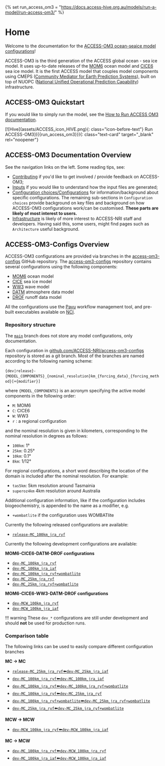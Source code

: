 {% set run_access_om3 = "https://docs.access-hive.org.au/models/run-a-model/run-access-om3/" %}

# Home

Welcome to the documentation for the [ACCESS-OM3 ocean-seaice model configurations](https://github.com/ACCESS-NRI/access-om3-configs)! 

ACCESS-OM3 is the third generation of the ACCESS global ocean - sea ice model. It uses up-to-date releases of the [MOM6](https://github.com/ACCESS-NRI) ocean model and [CICE6](https://github.com/ACCESS-NRI/CICE) sea ice model. It is the first ACCESS model that couples model components using CMEPS ([Community Mediator for Earth Prediction Systems](https://escomp.github.io/CMEPS/versions/master/html/index.html)), built on top of NUOPC ([National Unified Operational Prediction Capability](https://earthsystemmodeling.org/nuopc/)) infrastructure.

## ACCESS-OM3 Quickstart 
If you would like to simply run the model, see the [How to Run ACCESS OM3 documentation](https://docs.access-hive.org.au/models/run-a-model/run-access-om3/). 

<div class="text-card-group" markdown>
[![Hive](assets/ACCESS_icon_HIVE.png){: class="icon-before-text"} Run ACCESS-OM3]({{run_access_om3}}){: class="text-card" target="_blank" rel="noopener"}
</div>

## ACCESS-OM3 Documentation Overview

See the navigation links on the left. Some reading tips, see:

 - [Contributing](/contributing) if you'd like to get involved / provide feedback on ACCESS-OM3;
 - [Inputs](/inputs/Forcing-data-models) if you would like to understand how the input files are generated;
 - [Configuration choices/Configurations](/configurations/Overview/) for information/background about specific configurations. The remaining sub-sections in `Configuration choices` provide background on key files and background on how ACCESS-OM3 configurations work/can be customised. **These parts are likely of most interest to users.**
 - [Infrastructure](/infrastructure/Architecture/) is likely of more interest to ACCESS-NRI staff and developers. Having said this, some users, might find pages such as `Architecture` useful background.

## ACCESS-OM3-Configs Overview
ACCESS-OM3 configurations are provided via branches in the [access-om3-configs](https://github.com/ACCESS-NRI/access-om3-configs) GitHub repository. The [access-om3-configs](https://github.com/ACCESS-NRI/access-om3-configs) repository contains several configurations using the following components:

- [MOM6](https://mom6.readthedocs.io/) ocean model
- [CICE](https://cice-consortium-cice.readthedocs.io/en/) sea ice model
- [WW3](https://github.com/NOAA-EMC/WW3/wiki/About-WW3) wave model
- [DATM](https://escomp.github.io/CDEPS/versions/master/html/datm.html) atmosphere data model
- [DROF](https://escomp.github.io/CDEPS/versions/master/html/drof.html) runoff data model

All the configurations use the [Payu](https://payu.readthedocs.io/en/latest/) workflow management tool, and pre-built executables available on [NCI](https://nci.org.au/).

### Repository structure

The [`main`](https://github.com/ACCESS-NRI/access-om3-configs/tree/main) branch does not store any model configurations, only documentation.

Each configuration in [github.com/ACCESS-NRI/access-om3-configs](https://github.com/ACCESS-NRI/access-om3-configs) repository is stored as a git branch. Most of the branches are named
according to the following naming scheme:

`{dev|release}-{MODEL_COMPONENTS}_{nominal_resolution}km_{forcing_data}_{forcing_method}[+{modifier}]`

where `{MODEL_COMPONENTS}` is an acronym specifying the active model components in the following order:

- `M`: MOM6
- `C`: CICE6
- `W`: WW3
- `r` : a regional configuration
  
and the nominal resolution is given in kilometers, corresponding to the nominal resolution in degrees as follows:

- `100km`: 1°
- `25km`: 0.25°
- `10km`: 0.1°
- `8km`: 1/12°

For regional configurations, a short word describing the location of the domain is included after the nominal resolution. For example:

- `tas5km`:    5km resolution around Tasmainia
- `superoz4km` 4km resolution around Australia
   
Additional configuration information, like if the configuration includes biogeochemistry, is appended to the name as a modifier, e.g.

- `+wombatlite` if the configuration uses WOMBATlite

Currently the following released configurations are available:

- [`release-MC_100km_jra_ryf`](https://github.com/ACCESS-NRI/access-om3-configs/tree/release-MC_25km_jra_ryf)

Currently the following development configurations are available:

**MOM6-CICE6-DATM-DROF configurations**

- [`dev-MC_100km_jra_ryf`](https://github.com/ACCESS-NRI/access-om3-configs/tree/dev-MC_100km_jra_ryf)
- [`dev-MC_100km_jra_iaf`](https://github.com/ACCESS-NRI/access-om3-configs/tree/dev-MC_100km_jra_iaf)
- [`dev-MC_100km_jra_ryf+wombatlite`](https://github.com/ACCESS-NRI/access-om3-configs/tree/dev-MC_100km_jra_ryf+wombatlite)
- [`dev-MC_25km_jra_ryf`](https://github.com/ACCESS-NRI/access-om3-configs/tree/dev-MC_25km_jra_ryf)
- [`dev-MC_25km_jra_ryf+wombatlite`](https://github.com/ACCESS-NRI/access-om3-configs/tree/dev-MC_25km_jra_ryf+wombatlite)

**MOM6-CICE6-WW3-DATM-DROF configurations**

- [`dev-MCW_100km_jra_ryf`](https://github.com/ACCESS-NRI/access-om3-configs/tree/dev-MCW_100km_jra_ryf)
- [`dev-MCW_100km_jra_iaf`](https://github.com/ACCESS-NRI/access-om3-configs/tree/dev-MCW_100km_jra_iaf)

!!! warning
    These `dev_*` configurations are still under development and should **not** be used for production runs.

### Comparison table
The following links can be used to easily compare different configuration branches

**MC → MC**

- [`release-MC_25km_jra_ryf`⬅️`dev-MC_25km_jra_iaf`](https://github.com/ACCESS-NRI/access-om3-configs/compare/release-MC_25km_jra_ryf..dev-MC_25km_jra_ryf)
- [`dev-MC_100km_jra_ryf`⬅️`dev-MC_100km_jra_iaf`](https://github.com/ACCESS-NRI/access-om3-configs/compare/dev-MC_100km_jra_ryf..dev-MC_100km_jra_iaf)
- [`dev-MC_100km_jra_ryf`⬅️`dev-MC_100km_jra_ryf+wombatlite`](https://github.com/ACCESS-NRI/access-om3-configs/compare/dev-MC_100km_jra_ryf..dev-MC_100km_jra_ryf+wombatlite)
- [`dev-MC_100km_jra_ryf`⬅️`dev-MC_25km_jra_ryf`](https://github.com/ACCESS-NRI/access-om3-configs/compare/dev-MC_100km_jra_ryf..dev-MC_25km_jra_ryf)
- [`dev-MC_100km_jra_ryf+wombatlite`⬅️`dev-MC_25km_jra_ryf+wombatlite`](https://github.com/ACCESS-NRI/access-om3-configs/compare/dev-MC_100km_jra_ryf+wombatlite..dev-MC_25km_jra_ryf+wombatlite)
- [`dev-MC_25km_jra_ryf`⬅️`dev-MC_25km_jra_ryf+wombatlite`](https://github.com/ACCESS-NRI/access-om3-configs/compare/dev-MC_25km_jra_ryf..dev-MC_25km_jra_ryf+wombatlite)

**MCW → MCW**

- [`dev-MCW_100km_jra_ryf`⬅️`dev-MCW_100km_jra_iaf`](https://github.com/ACCESS-NRI/access-om3-configs/compare/dev-MCW_100km_jra_ryf..dev-MCW_100km_jra_iaf)

**MC → MCW**

- [`dev-MC_100km_jra_ryf`⬅️`dev-MCW_100km_jra_ryf`](https://github.com/ACCESS-NRI/access-om3-configs/compare/dev-MC_100km_jra_ryf..dev-MCW_100km_jra_ryf)
- [`dev-MC_100km_jra_iaf`⬅️`dev-MCW_100km_jra_iaf`](https://github.com/ACCESS-NRI/access-om3-configs/compare/dev-MC_100km_jra_iaf..dev-MCW_100km_jra_iaf)

